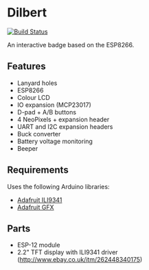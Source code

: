 # Dilbert

[![Build Status](https://travis-ci.org/DanNixon/Dilbert.svg?branch=master)](https://travis-ci.org/DanNixon/Dilbert)

An interactive badge based on the ESP8266.

## Features

- Lanyard holes
- ESP8266
- Colour LCD
- IO expansion (MCP23017)
- D-pad + A/B buttons
- 4 NeoPixels + expansion header
- UART and I2C expansion headers
- Buck converter
- Battery voltage monitoring
- Beeper

## Requirements

Uses the following Arduino libraries:

- [Adafruit ILI9341](https://github.com/adafruit/Adafruit_ILI9341)
- [Adafruit GFX](https://github.com/adafruit/Adafruit-GFX-Library)

## Parts

- ESP-12 module
- 2.2" TFT display with ILI9341 driver (http://www.ebay.co.uk/itm/262448340175)
